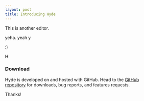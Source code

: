 ```yaml
---
layout: post
title: Introducing Hyde
---
```


This is another editor.

yeha.
yeah
y

:)

H


### Download

Hyde is developed on and hosted with GitHub. Head to the <a href="https://github.com/poole/hyde">GitHub repository</a> for downloads, bug reports, and features requests.

Thanks!
